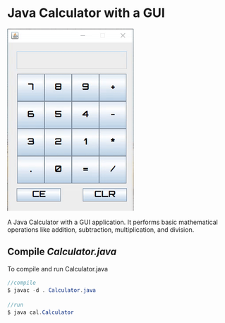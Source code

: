 # Java Calculator with a GUI

![Calculator](/img/calculator.gif)

A Java Calculator with a GUI application. It performs basic mathematical operations like addition, subtraction, multiplication, and division.

## Compile *Calculator.java*
To compile and run Calculator.java
```java
//compile
$ javac -d . Calculator.java

//run
$ java cal.Calculator
```
